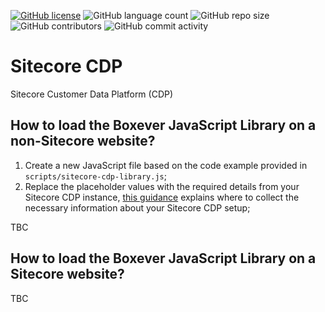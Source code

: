 [![GitHub license](https://img.shields.io/github/license/kate-orlova/sitecore-cdp.svg)](https://github.com/kate-orlova/sitecore-cdp/blob/master/LICENSE)
![GitHub language count](https://img.shields.io/github/languages/count/kate-orlova/sitecore-cdp.svg?style=flat)
![GitHub repo size](https://img.shields.io/github/repo-size/kate-orlova/sitecore-cdp.svg?style=flat)
![GitHub contributors](https://img.shields.io/github/contributors/kate-orlova/sitecore-cdp)
![GitHub commit activity](https://img.shields.io/github/commit-activity/y/kate-orlova/sitecore-cdp)

# Sitecore CDP
Sitecore Customer Data Platform (CDP)

## How to load the Boxever JavaScript Library on a non-Sitecore website?
1. Create a new JavaScript file based on the code example provided in `scripts/sitecore-cdp-library.js`;
1. Replace the placeholder values with the required details from your Sitecore CDP instance, [this guidance](https://doc.sitecore.com/cdp/en/developers/sitecore-customer-data-platform--data-model-2-1/walkthrough--preparing-to-integrate-with-sitecore-cdp.html#UUID-a3dfedd9-f5ae-2ea4-71b5-ad8a2c716599_UUID-7e431314-9371-8d40-8d0e-38b2e6ae25cd) explains where to collect the necessary information about your Sitecore CDP setup; 

TBC

## How to load the Boxever JavaScript Library on a Sitecore website?

TBC
